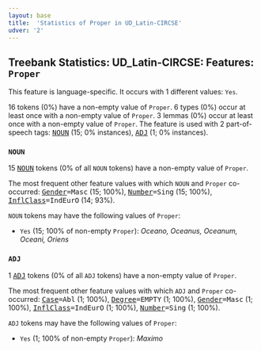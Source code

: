 ```yaml
---
layout: base
title:  'Statistics of Proper in UD_Latin-CIRCSE'
udver: '2'
---
```


## Treebank Statistics: UD_Latin-CIRCSE: Features: `Proper`

This feature is language-specific.
It occurs with 1 different values: `Yes`.

16 tokens (0%) have a non-empty value of `Proper`.
6 types (0%) occur at least once with a non-empty value of `Proper`.
3 lemmas (0%) occur at least once with a non-empty value of `Proper`.
The feature is used with 2 part-of-speech tags: <tt><a href="la_circse-pos-NOUN.html">NOUN</a></tt> (15; 0% instances), <tt><a href="la_circse-pos-ADJ.html">ADJ</a></tt> (1; 0% instances).

### `NOUN`

15 <tt><a href="la_circse-pos-NOUN.html">NOUN</a></tt> tokens (0% of all `NOUN` tokens) have a non-empty value of `Proper`.

The most frequent other feature values with which `NOUN` and `Proper` co-occurred: <tt><a href="la_circse-feat-Gender.html">Gender</a></tt><tt>=Masc</tt> (15; 100%), <tt><a href="la_circse-feat-Number.html">Number</a></tt><tt>=Sing</tt> (15; 100%), <tt><a href="la_circse-feat-InflClass.html">InflClass</a></tt><tt>=IndEurO</tt> (14; 93%).

`NOUN` tokens may have the following values of `Proper`:

* `Yes` (15; 100% of non-empty `Proper`): <em>Oceano, Oceanus, Oceanum, Oceani, Oriens</em>

### `ADJ`

1 <tt><a href="la_circse-pos-ADJ.html">ADJ</a></tt> tokens (0% of all `ADJ` tokens) have a non-empty value of `Proper`.

The most frequent other feature values with which `ADJ` and `Proper` co-occurred: <tt><a href="la_circse-feat-Case.html">Case</a></tt><tt>=Abl</tt> (1; 100%), <tt><a href="la_circse-feat-Degree.html">Degree</a></tt><tt>=EMPTY</tt> (1; 100%), <tt><a href="la_circse-feat-Gender.html">Gender</a></tt><tt>=Masc</tt> (1; 100%), <tt><a href="la_circse-feat-InflClass.html">InflClass</a></tt><tt>=IndEurO</tt> (1; 100%), <tt><a href="la_circse-feat-Number.html">Number</a></tt><tt>=Sing</tt> (1; 100%).

`ADJ` tokens may have the following values of `Proper`:

* `Yes` (1; 100% of non-empty `Proper`): <em>Maximo</em>

